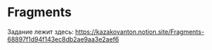 # Fragments

Задание лежит здесь:
https://kazakovanton.notion.site/Fragments-68897f1d94f143ec8db2ae9aa3e2aef6